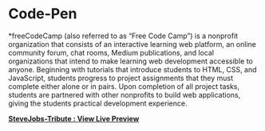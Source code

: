 # Code-Pen
*freeCodeCamp (also referred to as “Free Code Camp”) is a nonprofit organization that consists of an interactive learning web platform, an online community forum, chat rooms, Medium publications, and local organizations that intend to make learning web development accessible to anyone. Beginning with tutorials that introduce students to HTML, CSS, and JavaScript, students progress to project assignments that they must complete either alone or in pairs. Upon completion of all project tasks, students are partnered with other nonprofits to build web applications, giving the students practical development experience.

**[SteveJobs-Tribute : View Live Preview](https://amanovishnu.github.io/Code-Pen-Projects/Steve-Jobs-Tribute/index.html)**
